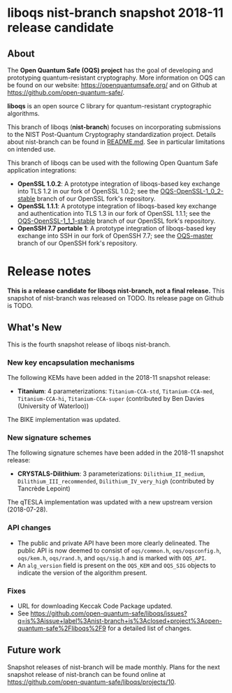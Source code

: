 liboqs nist-branch snapshot 2018-11 release candidate
===================================

About
-----

The **Open Quantum Safe (OQS) project** has the goal of developing and prototyping quantum-resistant cryptography.  More information on OQS can be found on our website: https://openquantumsafe.org/ and on Github at https://github.com/open-quantum-safe/.  

**liboqs** is an open source C library for quantum-resistant cryptographic algorithms.  

This branch of liboqs (**nist-branch**) focuses on incorporating submissions to the NIST Post-Quantum Cryptography standardization project.  Details about nist-branch can be found in [README.md](https://github.com/open-quantum-safe/liboqs/blob/nist-branch/README.md).  See in particular limitations on intended use.

This branch of liboqs can be used with the following Open Quantum Safe application integrations:

- **OpenSSL 1.0.2**: A prototype integration of liboqs-based key exchange  into TLS 1.2 in our fork of OpenSSL 1.0.2; see the [OQS-OpenSSL-1\_0\_2-stable](https://github.com/open-quantum-safe/openssl/tree/OQS-OpenSSL_1_0_2-stable) branch of our OpenSSL fork's repository.
- **OpenSSL 1.1.1**: A prototype integration of liboqs-based key exchange and authentication into TLS 1.3 in our fork of OpenSSL 1.1.1; see the [OQS-OpenSSL-1\_1\_1-stable](https://github.com/open-quantum-safe/openssl/tree/OQS-OpenSSL_1_1_1-stable) branch of our OpenSSL fork's repository.
- **OpenSSH 7.7 portable 1**: A prototype integration of liboqs-based key exchange into SSH in our fork of OpenSSH 7.7; see the [OQS-master](https://github.com/open-quantum-safe/openssh-portable/tree/OQS-master) branch of our OpenSSH fork's repository.

Release notes
=============

**This is a release candidate for liboqs nist-branch, not a final release.**
This snapshot of nist-branch was released on TODO.  Its release page on Github is TODO.

What's New
----------

This is the fourth snapshot release of liboqs nist-branch.

### New key encapsulation mechanisms

The following KEMs have been added in the 2018-11 snapshot release:

- **Titanium**: 4 parameterizations: `Titanium-CCA-std`, `Titanium-CCA-med`, `Titanium-CCA-hi`, `Titanium-CCA-super` (contributed by Ben Davies (University of Waterloo))

The BIKE implementation was updated.

### New signature schemes

The following signature schemes have been added in the 2018-11 snapshot release:

- **CRYSTALS-Dilithium**: 3 parameterizations: `Dilithium_II_medium`, `Dilithium_III_recommended`, `Dilithium_IV_very_high` (contributed by Tancrède Lepoint)

The qTESLA implementation was updated with a new upstream version (2018-07-28).

### API changes

- The public and private API have been more clearly delineated.  The public API is now deemed to consist of `oqs/common.h`, `oqs/oqsconfig.h`, `oqs/kem.h`, `oqs/rand.h`, and `oqs/sig.h` and is marked with `OQS_API`.
- An `alg_version` field is present on the `OQS_KEM` and `OQS_SIG` objects to indicate the version of the algorithm present.

### Fixes

- URL for downloading Keccak Code Package updated.
- See https://github.com/open-quantum-safe/liboqs/issues?q=is%3Aissue+label%3Anist-branch+is%3Aclosed+project%3Aopen-quantum-safe%2Fliboqs%2F9 for a detailed list of changes.

Future work
-----------

Snapshot releases of nist-branch will be made monthly.  Plans for the next snapshot release of nist-branch can be found online at https://github.com/open-quantum-safe/liboqs/projects/10.
